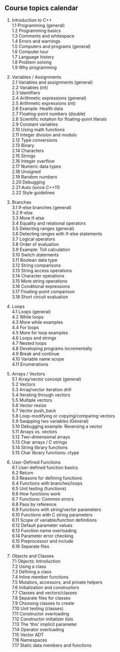 <h2><a id="Course_topics_calendar_0"></a>Course topics calendar</h2>
<ol>
<li>
<p>Introduction to C++<br>
1.1 Programming (general)<br>
1.2 Programming basics<br>
1.3 Comments and whitespace<br>
1.4 Errors and warnings<br>
1.5 Computers and programs (general)<br>
1.6 Computer tour<br>
1.7 Language history<br>
1.8 Problem solving<br>
1.9 Why programming</p>
</li>
<li>
<p>Variables / Assignments<br>
2.1 Variables and assignments (general)<br>
2.2 Variables (int)<br>
2.3 Identifiers<br>
2.4 Arithmetic expressions (general)<br>
2.5 Arithmetic expressions (int)<br>
2.6 Example: Health data<br>
2.7 Floating-point numbers (double)<br>
2.8 Scientific notation for floating-point literals<br>
2.9 Constant variables<br>
2.10 Using math functions<br>
2.11 Integer division and modulo<br>
2.12 Type conversions<br>
2.13 Binary<br>
2.14 Characters<br>
2.15 Strings<br>
2.16 Integer overflow<br>
2.17 Numeric data types<br>
2.18 Unsigned<br>
2.19 Random numbers<br>
2.20 Debugging<br>
2.21 Auto (since C++11)<br>
2.22 Style guidelines</p>
</li>
<li>
<p>Branches<br>
3.1 If-else branches (general)<br>
3.2 If-else<br>
3.3 More if-else<br>
3.4 Equality and relational operators<br>
3.5 Detecting ranges (general)<br>
3.6 Detecting ranges with if-else statements<br>
3.7 Logical operators<br>
3.8 Order of evaluation<br>
3.9 Example: Toll calculation<br>
3.10 Switch statements<br>
3.11 Boolean data type<br>
3.12 String comparisons<br>
3.13 String access operations<br>
3.14 Character operations<br>
3.15 More string operations<br>
3.16 Conditional expressions<br>
3.17 Floating-point comparison<br>
3.18 Short circuit evaluation</p>
</li>
<li>
<p>Loops<br>
4.1 Loops (general)<br>
4.2 While loops<br>
4.3 More while examples<br>
4.4 For loops<br>
4.5 More for loop examples<br>
4.6 Loops and strings<br>
4.7 Nested loops<br>
4.8 Developing programs incrementally<br>
4.9 Break and continue<br>
4.10 Variable name scope<br>
4.11 Enumerations</p>
</li>
<li>
<p>Arrays / Vectors<br>
5.1 Array/vector concept (general)<br>
5.2 Vectors<br>
5.3 Array/vector iteration drill<br>
5.4 Iterating through vectors<br>
5.5 Multiple vectors<br>
5.6 Vector resize<br>
5.7 Vector push_back<br>
5.8 Loop-modifying or copying/comparing vectors<br>
5.9 Swapping two variables (General)<br>
5.10 Debugging example: Reversing a vector<br>
5.11 Arrays vs. vectors<br>
5.12 Two-dimensional arrays<br>
5.13 Char arrays / C strings<br>
5.14 String library functions<br>
5.15 Char library functions: ctype</p>
</li>
<li>
<p>User-Defined Functions<br>
6.1 User-defined function basics<br>
6.2 Return<br>
6.3 Reasons for defining functions<br>
6.4 Functions with branches/loops<br>
6.5 Unit testing (functions)<br>
6.6 How functions work<br>
6.7 Functions: Common errors<br>
6.8 Pass by reference<br>
6.9 Functions with string/vector parameters<br>
6.10 Functions with C string parameters<br>
6.11 Scope of variable/function definitions<br>
6.12 Default parameter values<br>
6.13 Function name overloading<br>
6.14 Parameter error checking<br>
6.15 Preprocessor and include<br>
6.16 Separate files</p>
</li>
<li>
<p>Objects and Classes<br>
7.1 Objects: Introduction<br>
7.2 Using a class<br>
7.3 Defining a class<br>
7.4 Inline member functions<br>
7.5 Mutators, accessors, and private helpers<br>
7.6 Initialization and constructors<br>
7.7 Classes and vectors/classes<br>
7.8 Separate files for classes<br>
7.9 Choosing classes to create<br>
7.10 Unit testing (classes)<br>
7.11 Constructor overloading<br>
7.12 Constructor initializer lists<br>
7.13 The ‘this’ implicit parameter<br>
7.14 Operator overloading<br>
7.15 Vector ADT<br>
7.16 Namespaces<br>
7.17 Static data members and functions</p>
</li>
</ol>
